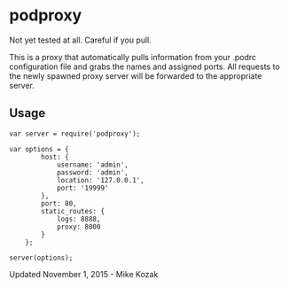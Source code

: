 # podproxy

Not yet tested at all.  Careful if you pull.

This is a proxy that automatically pulls information from your .podrc configuration file and grabs the names and assigned ports. All requests to the newly spawned proxy server will be forwarded to the appropriate server.

## Usage

	var server = require('podproxy');
	
	var options = {
			host: {
				username: 'admin',
				password: 'admin',
				location: '127.0.0.1',
				port: '19999'
			},
			port: 80,
			static_routes: {
				logs: 8888,
				proxy: 8000
			}
		};
		
	server(options);
	
Updated November 1, 2015 - Mike Kozak